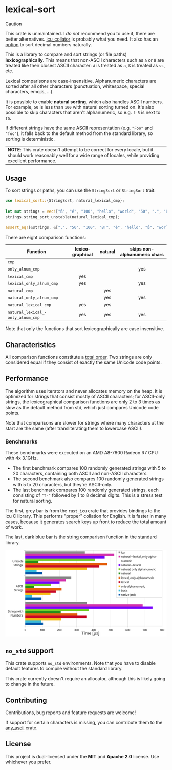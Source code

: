 # lexical-sort

> [!CAUTION]
> This crate is unmaintained. I *do not* recommend you to use it, there are better alternatives. [icu_collator](https://docs.rs/icu_collator/latest/icu_collator/) is probably what you need. It also has an [option](https://docs.rs/icu_collator/latest/icu_collator/struct.CollatorOptions.html#numeric) to sort decimal numbers naturally.

This is a library to compare and sort strings (or file paths) **lexicographically**. This means that non-ASCII characters such as `á` or `ß` are treated like their closest ASCII character: `á` is treated as `a`, `ß` is treated as `ss`, etc.

Lexical comparisons are case-insensitive. Alphanumeric characters are sorted after all other characters (punctuation, whitespace, special characters, emojis, ...).

It is possible to enable **natural sorting**, which also handles ASCII numbers. For example, `50` is less than `100` with natural sorting turned on. It's also possible to skip characters that aren't alphanumeric, so e.g. `f-5` is next to `f5`.

If different strings have the same ASCII representation (e.g. `"Foo"` and `"fóò"`), it falls back to the default method from the standard library, so sorting is deterministic.

<table><tr><td>
<b>NOTE</b>: This crate doesn't attempt to be correct for every locale, but it should work reasonably well for a wide range of locales, while providing excellent performance.
</td></tr></table>

## Usage

To sort strings or paths, you can use the `StringSort` or `StringSort` trait:

```rust
use lexical_sort::{StringSort, natural_lexical_cmp};

let mut strings = vec!["ß", "é", "100", "hello", "world", "50", ".", "B!"];
strings.string_sort_unstable(natural_lexical_cmp);

assert_eq!(&strings, &[".", "50", "100", "B!", "é", "hello", "ß", "world"]);
```

There are eight comparison functions:

| Function                         | lexico­graphical | natural | skips non-alphanumeric chars |
| -------------------------------- |:---------------:|:-------:|:----------------------------:|
| `cmp`                            |                 |         |                              |
| `only_alnum_cmp`                 |                 |         | yes                          |
| `lexical_cmp`                    | yes             |         |                              |
| `lexical_only_alnum_cmp`         | yes             |         | yes                          |
| `natural_cmp`                    |                 | yes     |                              |
| `natural_only_alnum_cmp`         |                 | yes     | yes                          |
| `natural_lexical_cmp`            | yes             | yes     |                              |
| `natural_lexical_­only_alnum_cmp` | yes             | yes     | yes                          |

Note that only the functions that sort lexicographically are case insensitive.

## Characteristics

All comparison functions constitute a [total order](https://en.wikipedia.org/wiki/Total_order). Two strings are only considered equal if they consist of exactly the same Unicode code points.

## Performance

The algorithm uses iterators and never allocates memory on the heap. It is optimized for strings that consist mostly of ASCII characters; for ASCII-only strings, the lexicographical comparison functions are only 2 to 3 times as slow as the default method from std, which just compares
Unicode code points.

Note that comparisons are slower for strings where many characters at the start are the same (after transliterating them to lowercase ASCII).

### Benchmarks

These benchmarks were executed on an AMD A8-7600 Radeon R7 CPU with 4x 3.1GHz.

- The first benchmark compares 100 randomly generated strings with 5 to 20 characters, containing both ASCII and non-ASCII characters.
- The second benchmark also compares 100 randomly generated strings with 5 to 20 characters, but they're ASCII-only.
- The last benchmark compares 100 randomly generated strings, each consisting of `"T-"` followed by 1 to 8 decimal digits. This is a stress test for natural sorting.

The first, grey bar is from the `rust_icu` crate that provides bindings to the icu C library. This performs "proper" collation for English. It is faster in many cases, because it generates search keys up front to reduce the total amount of work.

The last, dark blue bar is the string comparison function in the standard library.

![Diagrams](./docs/Diagrams.png)

## `no_std` support

This crate supports `no_std` environments. Note that you have to disable default features to compile without the standard library.

This crate currently doesn't require an allocator, although this is likely going to change in the future.

## Contributing

Contributions, bug reports and feature requests are welcome!

If support for certain characters is missing, you can contribute them to the [any_ascii](https://github.com/hunterwb/any-ascii) crate.

## License

This project is dual-licensed under the **MIT** and **Apache 2.0** license.
Use whichever you prefer.
